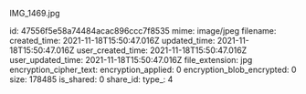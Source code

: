 IMG_1469.jpg

id: 47556f5e58a74484acac896ccc7f8535
mime: image/jpeg
filename: 
created_time: 2021-11-18T15:50:47.016Z
updated_time: 2021-11-18T15:50:47.016Z
user_created_time: 2021-11-18T15:50:47.016Z
user_updated_time: 2021-11-18T15:50:47.016Z
file_extension: jpg
encryption_cipher_text: 
encryption_applied: 0
encryption_blob_encrypted: 0
size: 178485
is_shared: 0
share_id: 
type_: 4